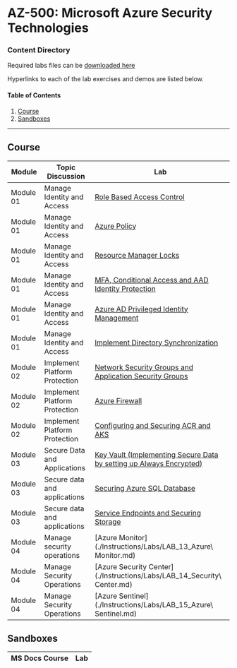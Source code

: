 # AZ-500: Microsoft Azure Security Technologies

### Content Directory

Required labs files can be [downloaded here](https://github.com/MicrosoftLearning/AZ500-AzureSecurityTechnologies/archive/master.zip)

Hyperlinks to each of the lab exercises and demos are listed below.

#### Table of Contents
1. [Course](#course)
2. [Sandboxes](#sandboxes)

---

## Course

| Module    | Topic Discussion              | Lab                                                                                                                                                           |
| --------- | ----------------------------- | ------------------------------------------------------------------------------------------------------------------------------------------------------------- |
| Module 01 | Manage Identity and Access    | [Role Based Access Control](./Instructions/Labs/LAB_01_RBAC.md)                                                                                               |
| Module 01 | Manage Identity and Access    | [Azure Policy](./Instructions/Labs/LAB_02_AzurePolicy.md)                                                                                                     |
| Module 01 | Manage Identity and Access    | [Resource Manager Locks](./Instructions/Labs/LAB_03_AzureLocks.md)                                                                                            |
| Module 01 | Manage Identity and Access    | [MFA, Conditional Access and AAD Identity Protection](./Instructions/Labs/LAB_04_MFAConditionalAccessandAADIdentityProtection.md)                             |
| Module 01 | Manage Identity and Access    | [Azure AD Privileged Identity Management](./Instructions/Labs/LAB_05_PIM.md)                                                                                  |
| Module 01 | Manage Identity and Access    | [Implement Directory Synchronization](./Instructions/Labs/LAB_06_ImplementDirectorySynchronization.md)                                                        |
| Module 02 | Implement Platform Protection | [Network Security Groups and Application Security Groups](./Instructions/Labs/LAB_07_NSGs.md)                                                                 |
| Module 02 | Implement Platform Protection | [Azure Firewall](./Instructions/Labs/LAB_08_AzureFirewall.md)                                                                                                 |
| Module 02 | Implement Platform Protection | [Configuring and Securing ACR and AKS](./Instructions/Labs/LAB_09_ConfiguringandSecuringACRandAKS.MD)                                                         |
| Module 03 | Secure Data and Applications  | [Key Vault (Implementing Secure Data by setting up Always Encrypted)](./Instructions/Labs/LAB_10_KeyVaultImplementingSecureDatabysettingupAlwaysEncrypted.md) |
| Module 03 | Secure data and applications  | [Securing Azure SQL Database](./Instructions/Labs/LAB_11_SecuringAzureSQLDatabase.MD)                                                                         |
| Module 03 | Secure data and applications  | [Service Endpoints and Securing Storage](./Instructions/Labs/LAB_12_SecuringAzureStorage.MD)                                                                  |
| Module 04 | Manage security operations    | [Azure Monitor](./Instructions/Labs/LAB_13_Azure\ Monitor.md)                                                                                                 |
| Module 04 | Manage Security Operations    | [Azure Security Center](./Instructions/Labs/LAB_14_Security\ Center.md)                                                                                       |
| Module 04 | Manage Security Operations    | [Azure Sentinel](./Instructions/Labs/LAB_15_Azure\ Sentinel.md)                                                                                               |

## Sandboxes

| MS Docs Course | Lab |
| -------------- | --- |
